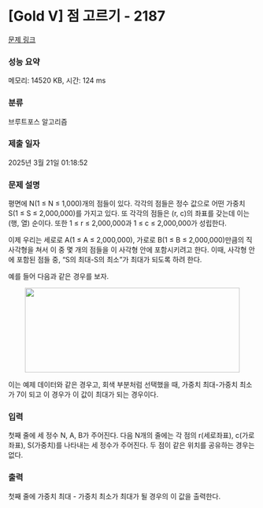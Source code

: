 # [Gold V] 점 고르기 - 2187 

[문제 링크](https://www.acmicpc.net/problem/2187) 

### 성능 요약

메모리: 14520 KB, 시간: 124 ms

### 분류

브루트포스 알고리즘

### 제출 일자

2025년 3월 21일 01:18:52

### 문제 설명

<p>평면에 N(1 ≤ N ≤ 1,000)개의 점들이 있다. 각각의 점들은 정수 값으로 어떤 가중치 S(1 ≤ S ≤ 2,000,000)를 가지고 있다. 또 각각의 점들은 (r, c)의 좌표를 갖는데 이는 (행, 열) 순이다. 또한 1 ≤ r ≤ 2,000,000과 1 ≤ c ≤ 2,000,000가 성립한다.</p>

<p>이제 우리는 세로로 A(1 ≤ A ≤ 2,000,000), 가로로 B(1 ≤ B ≤ 2,000,000)만큼의 직사각형을 쳐서 이 중 몇 개의 점들을 이 사각형 안에 포함시키려고 한다. 이때, 사각형 안에 포함된 점들 중, “S의 최대-S의 최소”가 최대가 되도록 하려 한다.</p>

<p>예를 들어 다음과 같은 경우를 보자.</p>

<p style="text-align: center;"><img alt="" src="https://upload.acmicpc.net/d08784a4-3ad9-4376-9659-14bbe399e7df/-/preview/" style="width: 436px; height: 172px;"></p>

<p>이는 예제 데이터와 같은 경우고, 회색 부분처럼 선택했을 때, 가중치 최대-가중치 최소가 7이 되고 이 경우가 이 값이 최대가 되는 경우이다.</p>

### 입력 

 <p>첫째 줄에 세 정수 N, A, B가 주어진다. 다음 N개의 줄에는 각 점의 r(세로좌표), c(가로좌표), S(가중치)를 나타내는 세 정수가 주어진다. 두 점이 같은 위치를 공유하는 경우는 없다.</p>

### 출력 

 <p>첫째 줄에 가중치 최대 - 가중치 최소가 최대가 될 경우의 이 값을 출력한다.</p>

